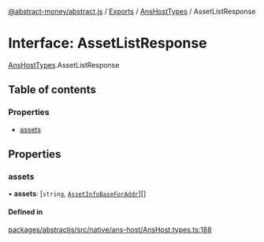 [@abstract-money/abstract.js](../README.md) / [Exports](../modules.md) / [AnsHostTypes](../modules/AnsHostTypes.md) / AssetListResponse

# Interface: AssetListResponse

[AnsHostTypes](../modules/AnsHostTypes.md).AssetListResponse

## Table of contents

### Properties

- [assets](AnsHostTypes.AssetListResponse.md#assets)

## Properties

### assets

• **assets**: [`string`, [`AssetInfoBaseForAddr`](../modules/AnsHostTypes.md#assetinfobaseforaddr)][]

#### Defined in

[packages/abstractjs/src/native/ans-host/AnsHost.types.ts:188](https://github.com/AbstractSDK/frontend/blob/07410073/packages/abstractjs/src/native/ans-host/AnsHost.types.ts#L188)
